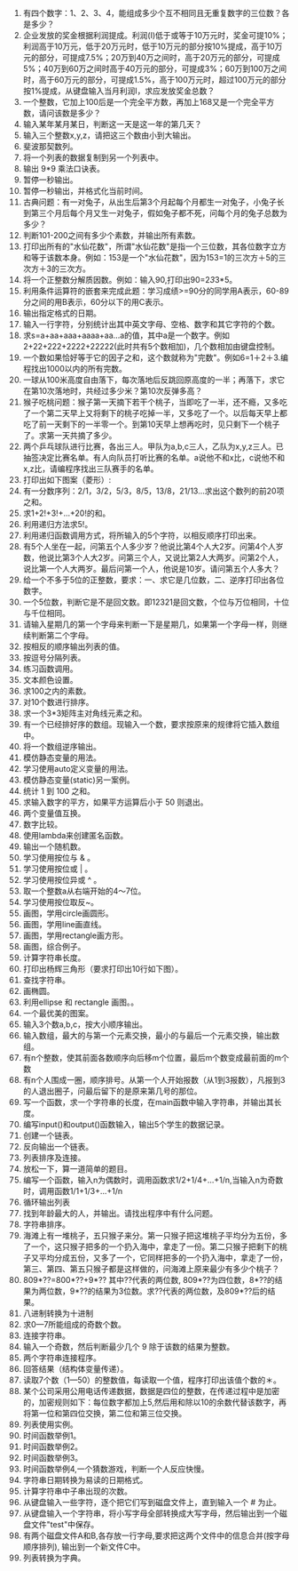   1. 有四个数字：1、2、3、4，能组成多少个互不相同且无重复数字的三位数？各是多少？
  2. 企业发放的奖金根据利润提成。利润(I)低于或等于10万元时，奖金可提10%；利润高于10万元，低于20万元时，低于10万元的部分按10%提成，高于10万元的部分，可提成7.5%；20万到40万之间时，高于20万元的部分，可提成5%；40万到60万之间时高于40万元的部分，可提成3%；60万到100万之间时，高于60万元的部分，可提成1.5%，高于100万元时，超过100万元的部分按1%提成，从键盘输入当月利润I，求应发放奖金总数？
  3. 一个整数，它加上100后是一个完全平方数，再加上168又是一个完全平方数，请问该数是多少？
  4. 输入某年某月某日，判断这一天是这一年的第几天？
  5. 输入三个整数x,y,z，请把这三个数由小到大输出。
  6. 斐波那契数列。
  7. 将一个列表的数据复制到另一个列表中。
  8. 输出 9*9 乘法口诀表。
  9. 暂停一秒输出。
 10. 暂停一秒输出，并格式化当前时间。
 11. 古典问题：有一对兔子，从出生后第3个月起每个月都生一对兔子，小兔子长到第三个月后每个月又生一对兔子，假如兔子都不死，问每个月的兔子总数为多少？
 12. 判断101-200之间有多少个素数，并输出所有素数。
 13. 打印出所有的"水仙花数"，所谓"水仙花数"是指一个三位数，其各位数字立方和等于该数本身。例如：153是一个"水仙花数"，因为153=1的三次方＋5的三次方＋3的三次方。
 14. 将一个正整数分解质因数。例如：输入90,打印出90=2*3*3*5。
 15. 利用条件运算符的嵌套来完成此题：学习成绩>=90分的同学用A表示，60-89分之间的用B表示，60分以下的用C表示。
 16. 输出指定格式的日期。
 17. 输入一行字符，分别统计出其中英文字母、空格、数字和其它字符的个数。
 18. 求s=a+aa+aaa+aaaa+aa...a的值，其中a是一个数字。例如2+22+222+2222+22222(此时共有5个数相加)，几个数相加由键盘控制。
 19. 一个数如果恰好等于它的因子之和，这个数就称为"完数"。例如6=1＋2＋3.编程找出1000以内的所有完数。
 20. 一球从100米高度自由落下，每次落地后反跳回原高度的一半；再落下，求它在第10次落地时，共经过多少米？第10次反弹多高？
 21. 猴子吃桃问题：猴子第一天摘下若干个桃子，当即吃了一半，还不瘾，又多吃了一个第二天早上又将剩下的桃子吃掉一半，又多吃了一个。以后每天早上都吃了前一天剩下的一半零一个。到第10天早上想再吃时，见只剩下一个桃子了。求第一天共摘了多少。
 22. 两个乒乓球队进行比赛，各出三人。甲队为a,b,c三人，乙队为x,y,z三人。已抽签决定比赛名单。有人向队员打听比赛的名单。a说他不和x比，c说他不和x,z比，请编程序找出三队赛手的名单。
 23. 打印出如下图案（菱形）:
 24. 有一分数序列：2/1，3/2，5/3，8/5，13/8，21/13...求出这个数列的前20项之和。
 25. 求1+2!+3!+...+20!的和。
 26. 利用递归方法求5!。
 27. 利用递归函数调用方式，将所输入的5个字符，以相反顺序打印出来。
 28. 有5个人坐在一起，问第五个人多少岁？他说比第4个人大2岁。问第4个人岁数，他说比第3个人大2岁。问第三个人，又说比第2人大两岁。问第2个人，说比第一个人大两岁。最后问第一个人，他说是10岁。请问第五个人多大？
 29. 给一个不多于5位的正整数，要求：一、求它是几位数，二、逆序打印出各位数字。
 30. 一个5位数，判断它是不是回文数。即12321是回文数，个位与万位相同，十位与千位相同。
 31. 请输入星期几的第一个字母来判断一下是星期几，如果第一个字母一样，则继续判断第二个字母。
 32. 按相反的顺序输出列表的值。
 33. 按逗号分隔列表。
 34. 练习函数调用。
 35. 文本颜色设置。
 36. 求100之内的素数。
 37. 对10个数进行排序。
 38. 求一个3*3矩阵主对角线元素之和。
 39. 有一个已经排好序的数组。现输入一个数，要求按原来的规律将它插入数组中。
 40. 将一个数组逆序输出。
 41. 模仿静态变量的用法。
 42. 学习使用auto定义变量的用法。
 43. 模仿静态变量(static)另一案例。
 45. 统计 1 到 100 之和。
 46. 求输入数字的平方，如果平方运算后小于 50 则退出。
 47. 两个变量值互换。
 48. 数字比较。
 49. 使用lambda来创建匿名函数。
 50. 输出一个随机数。
 51. 学习使用按位与 & 。
 52. 学习使用按位或 | 。
 53. 学习使用按位异或 ^ 。
 54. 取一个整数a从右端开始的4〜7位。
 55. 学习使用按位取反~。
 56. 画图，学用circle画圆形。
 57. 画图，学用line画直线。
 58. 画图，学用rectangle画方形。
 59. 画图，综合例子。
 60. 计算字符串长度。
 61. 打印出杨辉三角形（要求打印出10行如下图）。
 62. 查找字符串。
 63. 画椭圆。
 64. 利用ellipse 和 rectangle 画图。。
 65. 一个最优美的图案。
 66. 输入3个数a,b,c，按大小顺序输出。
 67. 输入数组，最大的与第一个元素交换，最小的与最后一个元素交换，输出数组。
 68. 有n个整数，使其前面各数顺序向后移m个位置，最后m个数变成最前面的m个数
 69. 有n个人围成一圈，顺序排号。从第一个人开始报数（从1到3报数），凡报到3的人退出圈子，问最后留下的是原来第几号的那位。
 70. 写一个函数，求一个字符串的长度，在main函数中输入字符串，并输出其长度。
 71. 编写input()和output()函数输入，输出5个学生的数据记录。
 72. 创建一个链表。
 73. 反向输出一个链表。
 74. 列表排序及连接。
 75. 放松一下，算一道简单的题目。
 76. 编写一个函数，输入n为偶数时，调用函数求1/2+1/4+...+1/n,当输入n为奇数时，调用函数1/1+1/3+...+1/n
 77. 循环输出列表
 78. 找到年龄最大的人，并输出。请找出程序中有什么问题。
 79. 字符串排序。
 80. 海滩上有一堆桃子，五只猴子来分。第一只猴子把这堆桃子平均分为五份，多了一个，这只猴子把多的一个扔入海中，拿走了一份。第二只猴子把剩下的桃子又平均分成五份，又多了一个，它同样把多的一个扔入海中，拿走了一份，第三、第四、第五只猴子都是这样做的，问海滩上原来最少有多少个桃子？
 81. 809*??=800*??+9*?? 其中??代表的两位数, 809*??为四位数，8*??的结果为两位数，9*??的结果为3位数。求??代表的两位数，及809*??后的结果。
 82. 八进制转换为十进制
 83. 求0—7所能组成的奇数个数。
 84. 连接字符串。
 85. 输入一个奇数，然后判断最少几个 9 除于该数的结果为整数。
 86. 两个字符串连接程序。
 87. 回答结果（结构体变量传递）。
 88. 读取7个数（1—50）的整数值，每读取一个值，程序打印出该值个数的＊。
 89. 某个公司采用公用电话传递数据，数据是四位的整数，在传递过程中是加密的，加密规则如下：每位数字都加上5,然后用和除以10的余数代替该数字，再将第一位和第四位交换，第二位和第三位交换。
 90. 列表使用实例。
 91. 时间函数举例1。
 92. 时间函数举例2。
 93. 时间函数举例3。
 94. 时间函数举例4,一个猜数游戏，判断一个人反应快慢。
 95. 字符串日期转换为易读的日期格式。
 96. 计算字符串中子串出现的次数。
 97. 从键盘输入一些字符，逐个把它们写到磁盘文件上，直到输入一个 <span class="marked">#</span> 为止。
 98. 从键盘输入一个字符串，将小写字母全部转换成大写字母，然后输出到一个磁盘文件"test"中保存。
 99. 有两个磁盘文件A和B,各存放一行字母,要求把这两个文件中的信息合并(按字母顺序排列), 输出到一个新文件C中。
100. 列表转换为字典。
